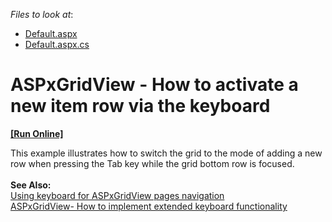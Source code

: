 <!-- default file list -->
*Files to look at*:

* [Default.aspx](./CS/Default.aspx)
* [Default.aspx.cs](./CS/Default.aspx.cs)
<!-- default file list end -->
# ASPxGridView - How to activate a new item row via the keyboard
<!-- run online -->
**[[Run Online]](https://codecentral.devexpress.com/t119815)**
<!-- run online end -->


This example illustrates how to switch the grid to the mode of adding a new row when pressing the Tab key while the grid bottom row is focused.<br /><br /><strong>See Also:</strong><br /><a href="https://www.devexpress.com/Support/Center/p/E2003">Using keyboard for ASPxGridView pages navigation</a> <br /><a href="https://www.devexpress.com/Support/Center/p/E4473">ASPxGridView- How to implement extended keyboard functionality</a>

<br/>


